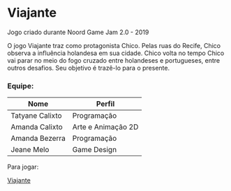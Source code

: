 # Viajante
Jogo criado durante Noord Game Jam 2.0 - 2019
<p> O jogo Viajante traz como protagonista Chico. Pelas ruas do Recife, Chico observa a influência holandesa em sua cidade. Chico volta no tempo Chico vai parar no meio do fogo cruzado entre holandeses e portugueses, entre outros desafios. Seu objetivo é trazê-lo para o presente.</p>

### Equipe: 
|Nome|Perfil|
| -------- | -------- |
|Tatyane Calixto |Programação|
|Amanda Calixto |Arte e Animação 2D|
|Amanda Bezerra |Programação|
|Jeane Melo |Game Design|

<p> Para jogar: </p>
<a href="https://tatycalixto.itch.io/viajante"> Viajante </p>
